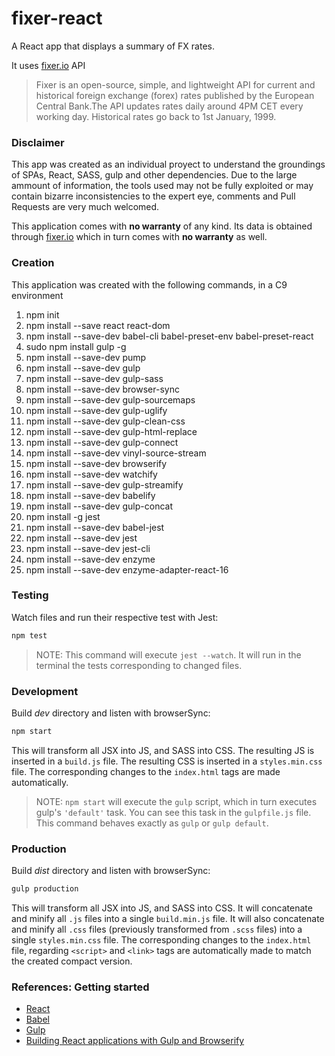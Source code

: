 # fixer-react
A React app that displays a summary of FX rates.

It uses [fixer.io](fixer.io) API
> Fixer is an open-source, simple, and lightweight API for current and
historical foreign exchange (forex) rates published by the European
Central Bank.The API updates rates daily around 4PM CET every working day.
Historical rates go back to 1st January, 1999.

### Disclaimer
This app was created as an individual proyect to understand the groundings
of SPAs, React, SASS, gulp and other dependencies. Due to the large
ammount of information, the tools used may not be fully exploited or may contain
bizarre inconsistencies to the expert eye, comments and Pull Requests are very
much welcomed.

This application comes with **no warranty** of any kind. Its data is obtained
through [fixer.io](fixer.io) which in turn comes with **no warranty** as well.

### Creation
This application was created with the following commands, in a C9 environment
1. npm init
2. npm install --save react react-dom
3. npm install --save-dev babel-cli babel-preset-env babel-preset-react
4. sudo npm install gulp -g
5. npm install --save-dev pump
6. npm install --save-dev gulp
7. npm install --save-dev gulp-sass
8. npm install --save-dev browser-sync
9. npm install --save-dev gulp-sourcemaps
10. npm install --save-dev gulp-uglify
11. npm install --save-dev gulp-clean-css
12. npm install --save-dev gulp-html-replace
13. npm install --save-dev gulp-connect
14. npm install --save-dev vinyl-source-stream
15. npm install --save-dev browserify
16. npm install --save-dev watchify
17. npm install --save-dev gulp-streamify
18. npm install --save-dev babelify
19. npm install --save-dev gulp-concat
20. npm install -g jest
21. npm install --save-dev babel-jest
22. npm install --save-dev jest
23. npm install --save-dev jest-cli
24. npm install --save-dev enzyme
25. npm install --save-dev enzyme-adapter-react-16

### Testing
Watch files and run their respective test with Jest:
```bash
npm test
```
> NOTE: This command will execute `jest --watch`. It will run in the terminal
the tests corresponding to changed files.

### Development
Build *dev* directory and listen with browserSync:
```bash
npm start
```
This will transform all JSX into JS, and SASS into CSS.
The resulting JS is inserted in a `build.js` file.
The resulting CSS is inserted in a `styles.min.css` file.
The corresponding changes to the `index.html` tags are made automatically.
> NOTE: `npm start` will execute the `gulp` script, which in turn
executes gulp's `'default'` task. You can see this task in the `gulpfile.js`
file. This command behaves exactly as `gulp` or `gulp default`.

### Production
Build *dist* directory and listen with browserSync:
```bash
gulp production
```
This will transform all JSX into JS, and SASS into CSS. It will
concatenate and minify all `.js` files into a single `build.min.js` file.
It will also concatenate and minify all `.css` files (previously transformed
from `.scss` files) into a single `styles.min.css` file. The corresponding
changes to the `index.html` file, regarding `<script>` and `<link>` tags are
automatically made to match the created compact version.

### References: Getting started
* [React](https://reactjs.org/docs/add-react-to-an-existing-app.html#installing-react)
* [Babel](https://babeljs.io/docs/setup/#installation)
* [Gulp](https://css-tricks.com/gulp-for-beginners/)
* [Building React applications with Gulp and Browserify](https://tylermcginnis.com/react-js-tutorial-pt-2-building-react-applications-with-gulp-and-browserify/)